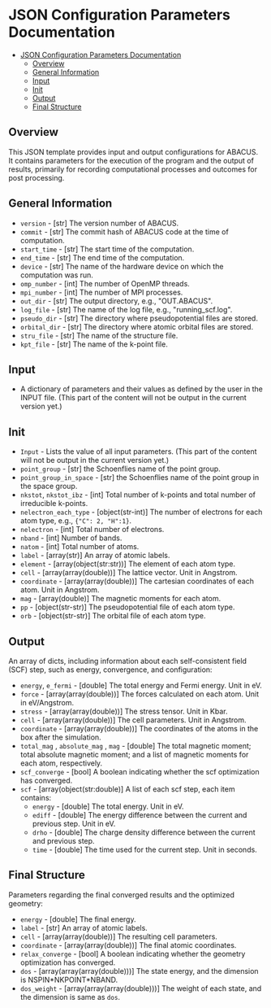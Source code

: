 # JSON Configuration Parameters Documentation

- [JSON Configuration Parameters Documentation](#json-configuration-parameters-documentation)
  - [Overview](#overview)
  - [General Information](#general-information)
  - [Input](#input)
  - [Init](#init)
  - [Output](#output)
  - [Final Structure](#final-structure)

## Overview

This JSON template provides input and output configurations for ABACUS. It contains parameters for the execution of the program and the output of results, primarily for recording computational processes and outcomes for post processing. 

## General Information

- `version` - [str] The version number of ABACUS.
- `commit` - [str] The commit hash of ABACUS code at the time of computation.
- `start_time` - [str] The start time of the computation.
- `end_time` - [str] The end time of the computation.
- `device` - [str] The name of the hardware device on which the computation was run.
- `omp_number` - [int] The number of OpenMP threads.
- `mpi_number` - [int] The number of MPI processes.
- `out_dir` - [str] The output directory, e.g., "OUT.ABACUS".
- `log_file` - [str] The name of the log file, e.g., "running_scf.log".
- `pseudo_dir` - [str] The directory where pseudopotential files are stored.
- `orbital_dir` - [str] The directory where atomic orbital files are stored.
- `stru_file` - [str] The name of the structure file.
- `kpt_file` - [str] The name of the k-point file.

## Input
- A dictionary of parameters and their values as defined by the user in the INPUT file. (This part of the content will not be output in the current version yet.)


## Init


- `Input` - Lists the value of all input parameters. (This part of the content will not be output in the current version yet.)
- `point_group` - [str] the Schoenflies name of the point group.
- `point_group_in_space` - [str] the Schoenflies name of the point group in the space group.
- `nkstot`, `nkstot_ibz` - [int] Total number of k-points and total number of irreducible k-points.
- `nelectron_each_type` - [object(str-int)] The number of electrons for each atom type, e.g., `{"C": 2, "H":1}`.
- `nelectron` - [int] Total number of electrons.
- `nband` - [int] Number of bands.
- `natom` - [int] Total number of atoms.
- `label` - [array(str)] An array of atomic labels.
- `element` - [array(object(str:str))] The element of each atom type.
- `cell` - [array(array(double))] The lattice vector. Unit in Angstrom.
- `coordinate` - [array(array(double))] The cartesian coordinates of each atom. Unit in Angstrom.
- `mag` - [array(double)] The magnetic moments for each atom. 
- `pp` - [object(str-str)] The pseudopotential file of each atom type.
- `orb` - [object(str-str)] The orbital file of each atom type.


## Output

An array of dicts, including information about each self-consistent field (SCF) step, such as energy, convergence, and configuration:

- `energy`, `e_fermi` - [double] The total energy and Fermi energy. Unit in eV.
- `force` -  [array(array(double))] The forces calculated on each atom. Unit in eV/Angstrom.
- `stress` - [array(array(double))] The stress tensor. Unit in Kbar.
- `cell` - [array(array(double))] The cell parameters. Unit in Angstrom.
- `coordinate` - [array(array(double))] The coordinates of the atoms in the box after the simulation.
- `total_mag` , `absolute_mag` , `mag` - [double] The total magnetic moment; total absolute magnetic moment; and a list of magnetic moments for each atom, respectively.
- `scf_converge` - [bool] A boolean indicating whether the scf optimization has converged.
- `scf` - [array(object(str:double)] A list of each scf step, each item contains:
  - `energy` - [double] The total energy. Unit in eV. 
  - `ediff` - [double] The energy difference between the current and previous step. Unit in eV.
  - `drho` - [double] The charge density difference between the current and previous step.
  - `time` - [double] The time used for the current step. Unit in seconds.

## Final Structure
Parameters regarding the final converged results and the optimized geometry:

- `energy` - [double] The final energy.
- `label` - [str] An array of atomic labels.
- `cell` - [array(array(double))] The resulting cell parameters.
- `coordinate` - [array(array(double))] The final atomic coordinates.
- `relax_converge` - [bool] A boolean indicating whether the geometry optimization has converged.
- `dos` - [array(array(array(double)))] The state energy, and the dimension is NSPIN\*NKPOINT\*NBAND. 
- `dos_weight` - [array(array(array(double)))] The weight of each state, and the dimension is same as `dos`.